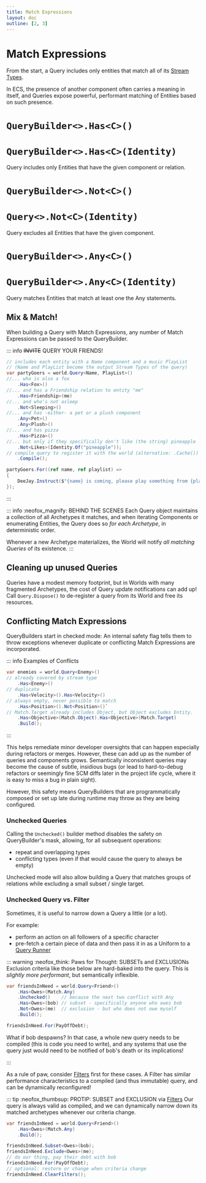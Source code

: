 ```yaml
---
title: Match Expressions
layout: doc
outline: [2, 3]
---
```


# Match Expressions

From the start, a Query includes only entities that match all of its [Stream Types](Query.1-5.md).

In ECS, the presence of another component often carries a meaning in itself, and Queries expose powerful, performant matching of Entities based on such presence.

# `QueryBuilder<>.Has<C>()`
# `QueryBuilder<>.Has<C>(Identity)`
Query includes only Entities that have the given component or relation.

# `QueryBuilder<>.Not<C>()`
# `Query<>.Not<C>(Identity)`
Query excludes all Entities that have the given component.

# `QueryBuilder<>.Any<C>()`
# `QueryBuilder<>.Any<C>(Identity)`
Query matches Entities that match at least one the Any statements.



## Mix & Match!

When building a Query with Match Expressions, any number of Match Expressions can be passed to the QueryBuilder.

::: info ~~INVITE~~ QUERY YOUR FRIENDS!

```cs
// includes each entity with a Name component and a music PlayList
// (Name and PlayList become the output Stream Types of the query)
var partyGoers = world.Query<Name, PlayList>() 
//... who is also a fox
    .Has<Fox>()
//... and has a Friendship relation to entity "me"
    .Has<Friendship>(me)
//... and who's not asleep
    .Not<Sleeping>()
//... and has -either- a pet or a plush component
    .Any<Pet>()
    .Any<Plush>()
//... and has pizza
    .Has<Pizza>()
//... but only if they specifically don't like (the string) pineapple
    .Not<Likes>(Identity.Of("pineapple"));
// compile query to register it with the world (alternative: .Cache())
    .Compile();

partyGoers.For((ref name, ref playlist) =>
{
    DeeJay.Instruct($"{name} is coming, please play something from {playlist.entries}");
});
  ```
:::

::: info :neofox_magnify: BEHIND THE SCENES
Each Query object maintains a collection of all Archetypes it matches, and when iterating Components or enumerating Entities, the Query does so *for each Archetype*, in deterministic order.

Whenever a new Archetype materializes, the World will notify _all matching Queries_ of its existence.
:::


## Cleaning up unused Queries

Queries have a modest memory footprint, but in Worlds with many fragmented Archetypes, the cost of Query update notifications can add up! Call `Query.Dispose()` to de-register a query from its World and free its resources.


## Conflicting Match Expressions
QueryBuilders start in checked mode: An internal safety flag tells them to throw exceptions whenever duplicate or conflicting Match Expressions are incorporated.

::: info Examples of Conflicts

```cs
var enemies = world.Query<Enemy>()
// already covered by stream type
    .Has<Enemy>()
// duplicate
    .Has<Velocity>().Has<Velocity>()
// always empty, never possible to match
    .Has<Position>().Not<Position>()` 
// Match.Target already includes Object, but Object excludes Entity.  
    .Has<Objective>(Match.Object).Has<Objective>(Match.Target) 
    .Build();
  ```
:::

This helps remediate minor developer oversights that can happen especially during refactors or merges. However, these can add up as the number of queries and components grows. Semantically inconsistent queries may become the cause of subtle, insidious bugs (or lead to hard-to-debug refactors or seemingly fine SCM diffs later in the project life cycle, where it is easy to miss a bug in plain sight).

However, this safety means QueryBuilders that are programmatically composed or set up late during runtime may throw as they are being configured.

### Unchecked Queries

Calling the `Unchecked()` builder method disables the safety on QueryBuilder's mask, allowing, for all subsequent operations:
- repeat and overlapping types
- conflicting types (even if that would cause the query to always be empty)

Unchecked mode will also allow building a Query that matches groups of relations while excluding a small subset / single target.

### Unchecked Query vs. Filter
Sometimes, it is useful to narrow down a Query a little (or a lot).

For example:
- perform an action on all followers of a specific character
- pre-fetch a certain piece of data and then pass it in as a Uniform to a [Query Runner](Query.1-5.md#passing-workloads-to-stream-queries)

::: warning :neofox_think: Paws for Thought: SUBSETs and EXCLUSIONs
Exclusion criteria like those below are hard-baked into the query. This is *slightly more performant*, but semantically inflexible. 

```cs
var friendsInNeed = world.Query<Friend>()
    .Has<Owes>(Match.Any)
    .Unchecked()    // because the next two conflict with Any
    .Has<Owes>(bob) // subset - specifically anyone who owes bob
    .Not<Owes>(me)  // exclusion - but who does not owe myself
    .Build();

friendsInNeed.For(PayOffDebt);
```
What if bob despawns?  In that case, a whole new query needs to be compiled (this is code you need to write), and any systems that use the query just would need to be notified of bob's death or its implications!

:::

As a rule of paw, consider [Filters](Filters.md) first for these cases. A Filter has similar performance characteristics to a compiled (and thus immutable) query, and can be dynamically reconfigured!

::: tip :neofox_thumbsup: PROTIP: SUBSET and EXCLUSION via [Filters](Filters.md)
Our query is always valid as compiled, and we can dynamically narrow down its matched archetypes whenever our criteria change. 
```cs
var friendsInNeed = world.Query<Friend>()
    .Has<Owes>(Match.Any)
    .Build();

friendsInNeed.Subset<Owes>(bob);
friendsInNeed.Exclude<Owes>(me);
// do our thing, pay their debt with bob
friendsInNeed.For(PayOffDebt);
// optional: restore or change when criteria change
friendsInNeed.ClearFilters();
```
